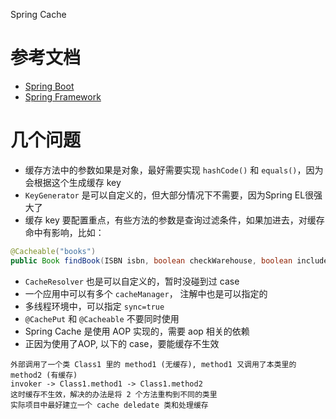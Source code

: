 Spring Cache

# 参考文档
- [Spring Boot](https://docs.spring.io/spring-boot/docs/current/reference/htmlsingle/#boot-features-caching)
- [Spring Framework](https://docs.spring.io/spring/docs/current/spring-framework-reference/integration.html#cache)

# 几个问题
- 缓存方法中的参数如果是对象，最好需要实现 `hashCode()` 和 `equals()`，因为会根据这个生成缓存 key
- `KeyGenerator` 是可以自定义的，但大部分情况下不需要，因为Spring EL很强大了
- 缓存 key 要配置重点，有些方法的参数是查询过滤条件，如果加进去，对缓存命中有影响，比如：
```java
@Cacheable("books")
public Book findBook(ISBN isbn, boolean checkWarehouse, boolean includeUsed)
```
- `CacheResolver` 也是可以自定义的，暂时没碰到过 case
- 一个应用中可以有多个 `cacheManager`， 注解中也是可以指定的
- 多线程环境中，可以指定 `sync=true`
- `@CachePut` 和 `@Cacheable` 不要同时使用
- Spring Cache 是使用 AOP 实现的，需要 aop 相关的依赖
- 正因为使用了AOP, 以下的 case，要能缓存不生效
```
外部调用了一个类 Class1 里的 method1 (无缓存), method1 又调用了本类里的 method2 (有缓存)
invoker -> Class1.method1 -> Class1.method2
这时缓存不生效，解决的办法是将 2 个方法重构到不同的类里
实际项目中最好建立一个 cache deledate 类和处理缓存
```
